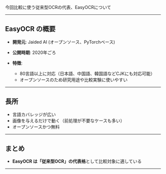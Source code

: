 今回比較に使う従来型OCRの代表、EasyOCRについて

---

## EasyOCR の概要

* **開発元**: Jaided AI (オープンソース、PyTorchベース)
* **公開時期**: 2020年ごろ
* **特徴**:

  * 80言語以上に対応（日本語、中国語、韓国語などCJKにも対応可能）
  * オープンソースのため研究用途や比較実験に使いやすい

---

## 長所

* 言語カバレッジが広い
* 画像を与えるだけで動く（前処理が不要なケースも多い）
* オープンソースかつ無料

---

## まとめ

* **EasyOCR は「従来型OCR」の代表格**として比較対象に適している

---

